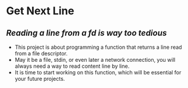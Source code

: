 # Get Next Line
## <i>Reading a line from a fd is way too tedious </i>
* This project is about programming a function that returns a line read from a file descriptor. 
* May it be a file, stdin, or even later a network connection, you will always need a way to read content line by line.
* It is time to start working on this function, which will be essential for your future projects.
